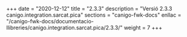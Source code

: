 +++
date        = "2020-12-12"
title       = "2.3.3"
description = "Versió 2.3.3 canigo.integration.sarcat.pica"
sections    = "canigo-fwk-docs"
enllac		= "/canigo-fwk-docs/documentacio-llibreries/canigo.integration.sarcat.pica/2.3.3/"
weight		= 7
+++
